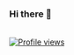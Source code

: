 ### Hi there 👋
<br> [![Profile views](https://komarev.com/ghpvc/?username=ankursehrawat15&label=Profile%20views)](https://github.com/Ankursehrawat15)
<!--
**Ankursehrawat15/Ankursehrawat15** is a ✨ _special_ ✨ repository because its `README.md` (this file) appears on your GitHub profile.

Here are some ideas to get you started:

- 🔭 I’m currently working on ...
- 🌱 I’m currently learning ...
- 👯 I’m looking to collaborate on ...
- 🤔 I’m looking for help with ...
- 💬 Ask me about ...
- 📫 How to reach me: ...
- 😄 Pronouns: ...
- ⚡ Fun fact: ...
-->

